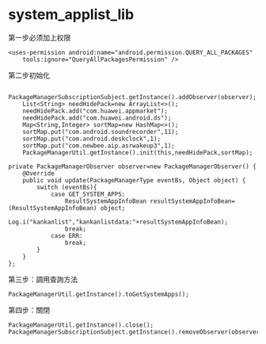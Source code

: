 # system_applist_lib


第一步必须加上权限

    <uses-permission android:name="android.permission.QUERY_ALL_PACKAGES"
        tools:ignore="QueryAllPackagesPermission" />

第二步初始化

        PackageManagerSubscriptionSubject.getInstance().addObserver(observer);
        List<String> needHidePack=new ArrayList<>();
        needHidePack.add("com.huawei.appmarket");
        needHidePack.add("com.huawei.android.ds");
        Map<String,Integer> sortMap=new HashMap<>();
        sortMap.put("com.android.soundrecorder",11);
        sortMap.put("com.android.deskclock",1);
        sortMap.put("com.newbee.aip.asrwakeup3",1);
        PackageManagerUtil.getInstance().init(this,needHidePack,sortMap);

    private PackageManagerObserver observer=new PackageManagerObserver() {
        @Override
        public void update(PackageManagerType eventBs, Object object) {
            switch (eventBs){
                case GET_SYSTEM_APPS:
                    ResultSystemAppInfoBean resultSystemAppInfoBean= (ResultSystemAppInfoBean) object;
                    Log.i("kankanlist","kankanlistdata:"+resultSystemAppInfoBean);
                    break;
                case ERR:
                    break;
            }
        }
    };

第三步：調用查詢方法

    PackageManagerUtil.getInstance().toGetSystemApps();

第四步：關閉    

    PackageManagerUtil.getInstance().close();
    PackageManagerSubscriptionSubject.getInstance().removeObserver(observer);
 
